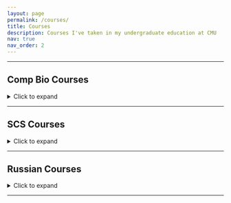```yaml
---
layout: page
permalink: /courses/
title: Courses
description: Courses I've taken in my undergraduate education at CMU
nav: true
nav_order: 2
---
```


---

<!---
## COURSENAME
XX-XXX &nbsp;&#183;&nbsp; ___ 20XX

overall: <i class="fas fa-star"></i> <i class="fas fa-star"></i> <i class="fas fa-star"></i> <i class="fas fa-star"></i> <i class="far fa-star"></i>
&nbsp; &nbsp;
difficulty:
&nbsp; &nbsp;
prof:

Description

&nbsp;
-->

## Comp Bio Courses

<details id="comp-bio">
  <summary>Click to expand</summary>

  **test class**  
  02-xx &nbsp;&#183;&nbsp; Fall 2022  
  Overall: <i class="fas fa-star"></i> <i class="fas fa-star"></i> <i class="fas fa-star"></i> <i class="fas fa-star"></i> <i class="fas fa-star"></i>  
  Difficulty: Very chill  
  Professor: test

  Highly recommend this class!

</details>

---

## SCS Courses

<details id="comp-sci">
  <summary>Click to expand</summary>

- Review 1: This is a review for the Comp sci course.

</details>

---

## Russian Courses

<details id="russian">
  <summary>Click to expand</summary>

**Russian Course**  
XX-XXX &nbsp;&#183;&nbsp; ___ 20XX  
Overall: <i class="fas fa-star"></i> <i class="fas fa-star"></i> <i class="fas fa-star"></i> <i class="fas fa-star"></i> <i class="far fa-star"></i>  
Difficulty:  
Professor:  

Description

---

**Russian Course**  
XX-XXX &nbsp;&#183;&nbsp; ___ 20XX  
Overall: <i class="fas fa-star"></i> <i class="fas fa-star"></i> <i class="fas fa-star"></i> <i class="fas fa-star"></i> <i class="far fa-star"></i>  
Difficulty:  
Professor:  

Description

</details>

---
